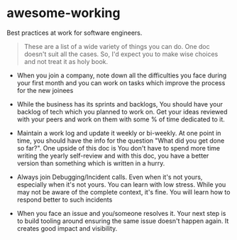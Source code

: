 # awesome-working
Best practices at work for software engineers. 

> These are a list of a wide variety of things you can do. One doc doesn't suit all the cases. So, I'd expect you to make wise choices and not treat it as holy book.

- When you join a company, note down all the difficulties you face during your first month and you can work on tasks which improve the process for the new joinees

- While the business has its sprints and backlogs, You should have your backlog of tech which you planned to work on. Get your ideas reviewed with your peers and work on them with some % of time dedicated to it.

- Maintain a work log and update it weekly or bi-weekly. At one point in time, you should have the info for the question "What did you get done so far?". One upside of this doc is You don't have to spend more time writing the yearly self-review and with this doc, you have a better version than something which is written in a hurry. 

- Always join Debugging/Incident calls. Even when it's not yours, especially when it's not yours. You can learn with low stress. While you may not be aware of the complete context, it's fine. You will learn how to respond better to such incidents

- When you face an issue and you/someone resolves it. Your next step is to build tooling around ensuring the same issue doesn't happen again. It creates good impact and visibility.

